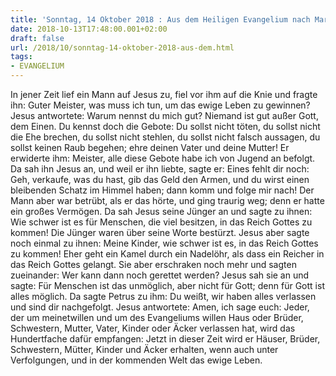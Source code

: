 ```yaml
---
title: 'Sonntag, 14 Oktober 2018 : Aus dem Heiligen Evangelium nach Markus - Mk 10,17-30.'
date: 2018-10-13T17:48:00.001+02:00
draft: false
url: /2018/10/sonntag-14-oktober-2018-aus-dem.html
tags: 
- EVANGELIUM
---
```


In jener Zeit lief ein Mann auf Jesus zu, fiel vor ihm auf die Knie und fragte ihn: Guter Meister, was muss ich tun, um das ewige Leben zu gewinnen? Jesus antwortete: Warum nennst du mich gut? Niemand ist gut außer Gott, dem Einen. Du kennst doch die Gebote: Du sollst nicht töten, du sollst nicht die Ehe brechen, du sollst nicht stehlen, du sollst nicht falsch aussagen, du sollst keinen Raub begehen; ehre deinen Vater und deine Mutter! Er erwiderte ihm: Meister, alle diese Gebote habe ich von Jugend an befolgt. Da sah ihn Jesus an, und weil er ihn liebte, sagte er: Eines fehlt dir noch: Geh, verkaufe, was du hast, gib das Geld den Armen, und du wirst einen bleibenden Schatz im Himmel haben; dann komm und folge mir nach! Der Mann aber war betrübt, als er das hörte, und ging traurig weg; denn er hatte ein großes Vermögen. Da sah Jesus seine Jünger an und sagte zu ihnen: Wie schwer ist es für Menschen, die viel besitzen, in das Reich Gottes zu kommen! Die Jünger waren über seine Worte bestürzt. Jesus aber sagte noch einmal zu ihnen: Meine Kinder, wie schwer ist es, in das Reich Gottes zu kommen! Eher geht ein Kamel durch ein Nadelöhr, als dass ein Reicher in das Reich Gottes gelangt. Sie aber erschraken noch mehr und sagten zueinander: Wer kann dann noch gerettet werden? Jesus sah sie an und sagte: Für Menschen ist das unmöglich, aber nicht für Gott; denn für Gott ist alles möglich. Da sagte Petrus zu ihm: Du weißt, wir haben alles verlassen und sind dir nachgefolgt. Jesus antwortete: Amen, ich sage euch: Jeder, der um meinetwillen und um des Evangeliums willen Haus oder Brüder, Schwestern, Mutter, Vater, Kinder oder Äcker verlassen hat, wird das Hundertfache dafür empfangen: Jetzt in dieser Zeit wird er Häuser, Brüder, Schwestern, Mütter, Kinder und Äcker erhalten, wenn auch unter Verfolgungen, und in der kommenden Welt das ewige Leben.